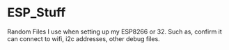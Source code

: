 # ESP_Stuff
Random Files I use when setting up my ESP8266 or 32. Such as, confirm it can connect to wifi, i2c addresses, other debug files.
